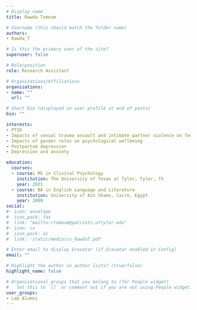 ```yaml
---
# Display name
title: Rawda Tomoum

# Username (this should match the folder name)
authors:
- Rawda_T

# Is this the primary user of the site?
superuser: false

# Role/position
role: Research Assistant

# Organizations/Affiliations
organizations:
- name: ""
  url: ""

# Short bio (displayed in user profile at end of posts)
bio: ""

interests:
- PTSD
- Impacts of sexual trauma assault and intimate partner violence on female victims
- Impacts of gender roles on psychological wellbeing
- Postpartum depression
- Depression and anxiety

education:
  courses:
  - course: MS in Clinical Psychology
    institution: The University of Texas at Tyler, Tyler, TX
    year: 2021
  - course: BA in English Language and Literature
    institution: University of Ain Shams, Cairo, Egypt
    year: 2009
social:
#- icon: envelope
#  icon_pack: fas
#  link: "mailto:rtomoum@patriots.uttyler.edu"
#- icon: cv
#  icon_pack: ai
#  link: 'static/media/cv_RawdaT.pdf'

# Enter email to display Gravatar (if Gravatar enabled in Config)
email: ""

# Highlight the author in author lists? (true/false)
highlight_name: false

# Organizational groups that you belong to (for People widget)
#   Set this to `[]` or comment out if you are not using People widget.
user_groups:
- Lab Alumni
---
```

